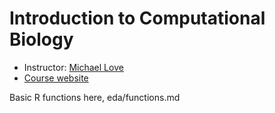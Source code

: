 # Introduction to Computational Biology

* Instructor: [Michael Love](http://mikelove.github.io)
* [Course website](http://biodatascience.github.io/compbio)

Basic R functions here,
eda/functions.md
